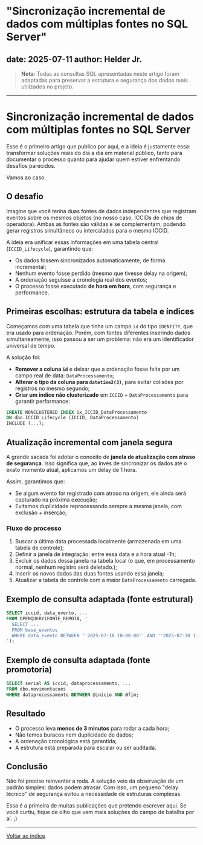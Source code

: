 # "Sincronização incremental de dados com múltiplas fontes no SQL Server"
date: 2025-07-11
author: Helder Jr.
---

> **Nota**: Todas as consultas SQL apresentadas neste artigo foram adaptadas para preservar a estrutura e segurança dos dados reais utilizados no projeto.

---

# Sincronização incremental de dados com múltiplas fontes no SQL Server

Esse é o primeiro artigo que publico por aqui, e a ideia é justamente essa: transformar soluções reais do dia a dia em material público, tanto para documentar o processo quanto para ajudar quem estiver enfrentando desafios parecidos.

Vamos ao caso.

## O desafio

Imagine que você tenha duas fontes de dados independentes que registram eventos sobre os mesmos objetos (no nosso caso, ICCIDs de chips de operadora). Ambas as fontes são válidas e se complementam, podendo gerar registros simultâneos ou intercalados para o mesmo ICCID.

A ideia era unificar essas informações em uma tabela central (`ICCID_Lifecycle`), garantindo que:

- Os dados fossem sincronizados automaticamente, de forma incremental;
- Nenhum evento fosse perdido (mesmo que tivesse delay na origem);
- A ordenação seguisse a cronologia real dos eventos;
- O processo fosse executado **de hora em hora**, com segurança e performance.

## Primeiras escolhas: estrutura da tabela e índices

Começamos com uma tabela que tinha um campo `id` do tipo `IDENTITY`, que era usado para ordenação. Porém, com fontes diferentes inserindo dados simultaneamente, isso passou a ser um problema: não era um identificador universal de tempo.

A solução foi:

- **Remover a coluna `id`** e deixar que a ordenação fosse feita por um campo real de data: `DataProcessamento`;
- **Alterar o tipo da coluna para `datetime2(3)`**, para evitar colisões por registros no mesmo segundo;
- **Criar um índice não clusterizado** em `ICCID` + `DataProcessamento` para garantir performance:

```sql
CREATE NONCLUSTERED INDEX ix_ICCID_DataProcessamento
ON dbo.ICCID_Lifecycle (ICCID, DataProcessamento)
INCLUDE (...);
```

## Atualização incremental com janela segura

A grande sacada foi adotar o conceito de **janela de atualização com atraso de segurança**. Isso significa que, ao invés de sincronizar os dados até o exato momento atual, aplicamos um delay de 1 hora.

Assim, garantimos que:

- Se algum evento for registrado com atraso na origem, ele ainda será capturado na próxima execução;
- Evitamos duplicidade reprocessando sempre a mesma janela, com exclusão + inserção;

### Fluxo do processo

1. Buscar a última data processada localmente (armazenada em uma tabela de controle);
2. Definir a janela de integração: entre essa data e a hora atual -1h;
3. Excluir os dados dessa janela na tabela local (o que, em processamento normal, nenhum registro será deletado.);
4. Inserir os novos dados das duas fontes usando essa janela;
5. Atualizar a tabela de controle com a maior `DataProcessamento` carregada.

## Exemplo de consulta adaptada (fonte estrutural)

```sql
SELECT iccid, data_evento, ...
FROM OPENQUERY(FONTE_REMOTA, '
  SELECT ...
  FROM base_eventos
  WHERE data_evento BETWEEN ''2025-07-10 10:00:00'' AND ''2025-07-10 11:00:00''
');
```

## Exemplo de consulta adaptada (fonte promotoria)

```sql
SELECT serial AS iccid, dataprocessamento, ...
FROM dbo.movimentacoes
WHERE dataprocessamento BETWEEN @inicio AND @fim;
```

## Resultado

- O processo leva **menos de 3 minutos** para rodar a cada hora;
- Não temos buracos nem duplicidade de dados;
- A ordenação cronológica está garantida;
- A estrutura está preparada para escalar ou ser auditada.

## Conclusão

Não foi preciso reinventar a roda. A solução veio da observação de um padrão simples: dados podem atrasar. Com isso, um pequeno "delay técnico" de segurança evitou a necessidade de estruturas complexas.

Essa é a primeira de muitas publicações que pretendo escrever aqui. Se você curtiu, fique de olho que vem mais soluções do campo de batalha por aí. ;)

---

[Voltar ao índice](../index.md)